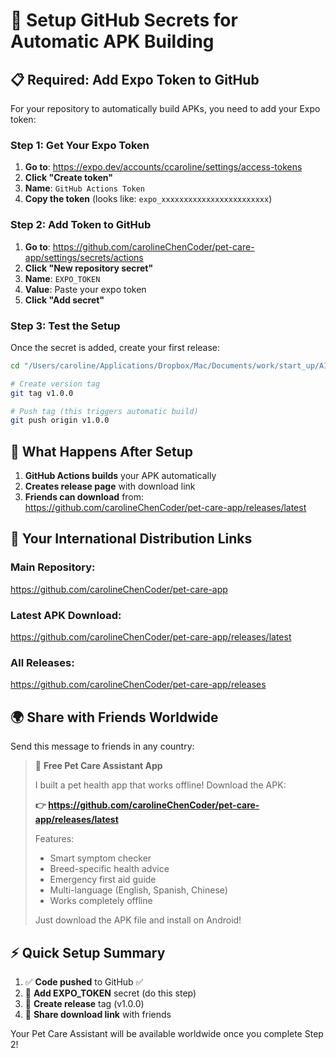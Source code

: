 # 🔑 Setup GitHub Secrets for Automatic APK Building

## 📋 **Required: Add Expo Token to GitHub**

For your repository to automatically build APKs, you need to add your Expo token:

### **Step 1: Get Your Expo Token**

1. **Go to**: https://expo.dev/accounts/ccaroline/settings/access-tokens
2. **Click "Create token"**
3. **Name**: `GitHub Actions Token`
4. **Copy the token** (looks like: `expo_xxxxxxxxxxxxxxxxxxxxxxxx`)

### **Step 2: Add Token to GitHub**

1. **Go to**: https://github.com/carolineChenCoder/pet-care-app/settings/secrets/actions
2. **Click "New repository secret"**
3. **Name**: `EXPO_TOKEN`
4. **Value**: Paste your expo token
5. **Click "Add secret"**

### **Step 3: Test the Setup**

Once the secret is added, create your first release:

```bash
cd "/Users/caroline/Applications/Dropbox/Mac/Documents/work/start_up/AI_application/Pet_google"

# Create version tag
git tag v1.0.0

# Push tag (this triggers automatic build)
git push origin v1.0.0
```

## 🎯 **What Happens After Setup**

1. **GitHub Actions builds** your APK automatically
2. **Creates release page** with download link
3. **Friends can download** from: https://github.com/carolineChenCoder/pet-care-app/releases/latest

## 📱 **Your International Distribution Links**

### **Main Repository**: 
https://github.com/carolineChenCoder/pet-care-app

### **Latest APK Download**: 
https://github.com/carolineChenCoder/pet-care-app/releases/latest

### **All Releases**: 
https://github.com/carolineChenCoder/pet-care-app/releases

## 🌍 **Share with Friends Worldwide**

Send this message to friends in any country:

> 🐾 **Free Pet Care Assistant App**
> 
> I built a pet health app that works offline! Download the APK:
> 
> **👉 https://github.com/carolineChenCoder/pet-care-app/releases/latest**
> 
> Features:
> - Smart symptom checker
> - Breed-specific health advice  
> - Emergency first aid guide
> - Multi-language (English, Spanish, Chinese)
> - Works completely offline
> 
> Just download the APK file and install on Android!

## ⚡ **Quick Setup Summary**

1. ✅ **Code pushed** to GitHub ✅
2. 🔑 **Add EXPO_TOKEN** secret (do this step)
3. 🚀 **Create release** tag (v1.0.0)
4. 📱 **Share download link** with friends

Your Pet Care Assistant will be available worldwide once you complete Step 2!